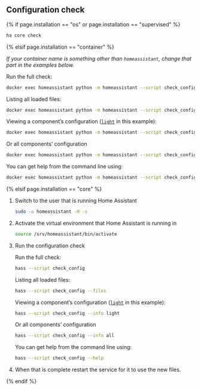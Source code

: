 ## Configuration check

{% if page.installation == "os" or page.installation == "supervised" %}

```bash
ha core check
```

{% elsif page.installation == "container" %}

_If your container name is something other than `homeassistant`, change that part in the examples below._

Run the full check:

```bash
docker exec homeassistant python -m homeassistant --script check_config --config /config
```

Listing all loaded files:

```bash
docker exec homeassistant python -m homeassistant --script check_config --files
```

Viewing a component’s configuration ([`light`](/integrations/light) in this example):

```bash
docker exec homeassistant python -m homeassistant --script check_config --info light
```

Or all components’ configuration

```bash
docker exec homeassistant python -m homeassistant --script check_config --info all
```

You can get help from the command line using:

```bash
docker exec homeassistant python -m homeassistant --script check_config --help
```

{% elsif page.installation == "core" %}

1. Switch to the user that is running Home Assistant

    ```bash
    sudo -u homeassistant -H -s
    ```

2. Activate the virtual environment that Home Assistant is running in

    ```bash
    source /srv/homeassistant/bin/activate
    ```

3. Run the configuration check

    Run the full check:

    ```bash
    hass --script check_config
    ```

    Listing all loaded files:

    ```bash
    hass --script check_config --files
    ```

    Viewing a component’s configuration ([`light`](/integrations/light) in this example):

    ```bash
    hass --script check_config --info light
    ```

    Or all components’ configuration

    ```bash
    hass --script check_config --info all
    ```

    You can get help from the command line using:

    ```bash
    hass --script check_config --help
    ```

4. When that is complete restart the service for it to use the new files.

{% endif %}
